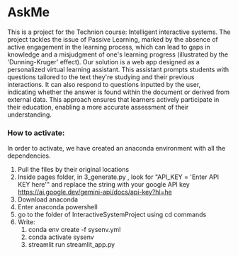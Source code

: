 # AskMe 
This is a project for the Technion course: Intelligent interactive systems. 
The project tackles the issue of Passive Learning, marked by the absence of active engagement in the learning process, which can lead to gaps in knowledge and a misjudgment of one's learning progress (illustrated by the 'Dunning-Kruger' effect).
Our solution is a web app designed as a personalized virtual learning assistant. 
This assistant prompts students with questions tailored to the text they're studying and their previous interactions. It can also respond to questions inputted by the user, indicating whether the answer is found within the document or derived from external data. 
This approach ensures that learners actively participate in their education, enabling a more accurate assessment of their understanding.


### How to activate:
In order to activate, we have created an anaconda environment with all the dependencies.
1. Pull the files by their original locations
2. Inside pages folder, in 3_generate.py , look for "API_KEY = 'Enter API KEY here'" and replace the string with your google API key 
   https://ai.google.dev/gemini-api/docs/api-key?hl=he
4. Download anaconda 
5. Enter anaconda powershell
6. go to the folder of InteractiveSystemProject using cd commands
7. Write:
     1. conda env create -f sysenv.yml
     2. conda activate sysenv
     3. streamlit run streamlit_app.py
